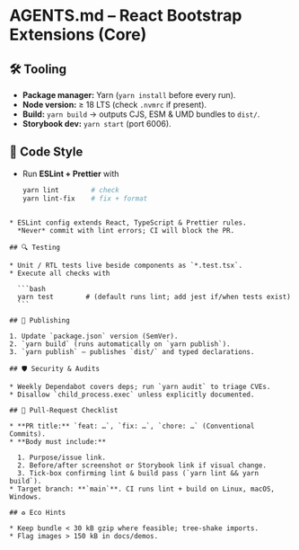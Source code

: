 # AGENTS.md – React Bootstrap Extensions (Core)

## 🛠️ Tooling
- **Package manager:** Yarn (`yarn install` before every run).
- **Node version:** ≥ 18 LTS (check `.nvmrc` if present).
- **Build:** `yarn build` → outputs CJS, ESM & UMD bundles to `dist/`.
- **Storybook dev:** `yarn start` (port 6006).

## 🎨 Code Style
- Run **ESLint + Prettier** with  
  ```bash
  yarn lint        # check
  yarn lint-fix    # fix + format
````

* ESLint config extends React, TypeScript & Prettier rules.
  *Never* commit with lint errors; CI will block the PR.

## 🔍 Testing

* Unit / RTL tests live beside components as `*.test.tsx`.
* Execute all checks with

  ```bash
  yarn test        # (default runs lint; add jest if/when tests exist)
  ```

## 🚀 Publishing

1. Update `package.json` version (SemVer).
2. `yarn build` (runs automatically on `yarn publish`).
3. `yarn publish` — publishes `dist/` and typed declarations.

## 🛡️ Security & Audits

* Weekly Dependabot covers deps; run `yarn audit` to triage CVEs.
* Disallow `child_process.exec` unless explicitly documented.

## 📑 Pull-Request Checklist

* **PR title:** `feat: …`, `fix: …`, `chore: …` (Conventional Commits).
* **Body must include:**

  1. Purpose/issue link.
  2. Before/after screenshot or Storybook link if visual change.
  3. Tick-box confirming lint & build pass (`yarn lint && yarn build`).
* Target branch: **`main`**. CI runs lint + build on Linux, macOS, Windows.

## ♻️ Eco Hints

* Keep bundle < 30 kB gzip where feasible; tree-shake imports.
* Flag images > 150 kB in docs/demos.
